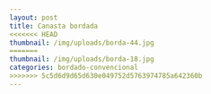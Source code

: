```yaml
---
layout: post
title: Canasta bordada
<<<<<<< HEAD
thumbnail: /img/uploads/borda-44.jpg
=======
thumbnail: /img/uploads/borda-18.jpg
categories: bordado-convencional
>>>>>>> 5c5d6d9d65d630e049752d5763974785a642360b
---
```

